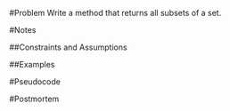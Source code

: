#Problem
Write a method that returns all subsets of a set.

#Notes

##Constraints and Assumptions

##Examples

#Pseudocode

#Postmortem

